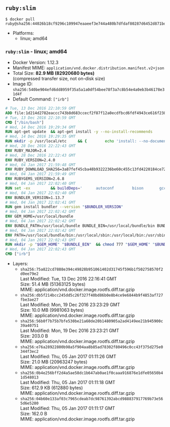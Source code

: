 ## `ruby:slim`

```console
$ docker pull ruby@sha256:44026b18cf9296c109947eaaeef3e744a480b7dfdaf80287d6452d871bd0cbbb
```

-	Platforms:
	-	linux; amd64

### `ruby:slim` - linux; amd64

-	Docker Version: 1.12.3
-	Manifest MIME: `application/vnd.docker.distribution.manifest.v2+json`
-	Total Size: **82.9 MB (82920680 bytes)**  
	(compressed transfer size, not on-disk size)
-	Image ID: `sha256:540be904efd6dd8959f35a5a1a0df54bee78f3a7c8b54e4a0eb3b46178e31d4f`
-	Default Command: `["irb"]`

```dockerfile
# Tue, 13 Dec 2016 22:10:59 GMT
ADD file:1d214d2782eaccc743b8d683ccecf2f87f12a0ecdfbcd6fdf4943ce616f23870 in / 
# Tue, 13 Dec 2016 22:10:59 GMT
CMD ["/bin/bash"]
# Wed, 14 Dec 2016 19:29:34 GMT
RUN apt-get update 	&& apt-get install -y --no-install-recommends 		bzip2 		ca-certificates 		libffi-dev 		libgdbm3 		libssl-dev 		libyaml-dev 		procps 		zlib1g-dev 	&& rm -rf /var/lib/apt/lists/*
# Wed, 14 Dec 2016 19:29:35 GMT
RUN mkdir -p /usr/local/etc 	&& { 		echo 'install: --no-document'; 		echo 'update: --no-document'; 	} >> /usr/local/etc/gemrc
# Wed, 28 Dec 2016 22:22:43 GMT
ENV RUBY_MAJOR=2.4
# Wed, 28 Dec 2016 22:22:43 GMT
ENV RUBY_VERSION=2.4.0
# Wed, 04 Jan 2017 21:59:48 GMT
ENV RUBY_DOWNLOAD_SHA256=3a87fef45cba48b9322236be60c455c13fd4220184ce7287600361319bb63690
# Wed, 04 Jan 2017 21:59:49 GMT
ENV RUBYGEMS_VERSION=2.6.8
# Wed, 04 Jan 2017 22:02:40 GMT
RUN set -ex 		&& buildDeps=' 		autoconf 		bison 		gcc 		libbz2-dev 		libgdbm-dev 		libglib2.0-dev 		libncurses-dev 		libreadline-dev 		libxml2-dev 		libxslt-dev 		make 		ruby 		wget 		xz-utils 	' 	&& apt-get update 	&& apt-get install -y --no-install-recommends $buildDeps 	&& rm -rf /var/lib/apt/lists/* 		&& wget -O ruby.tar.xz "https://cache.ruby-lang.org/pub/ruby/${RUBY_MAJOR%-rc}/ruby-$RUBY_VERSION.tar.xz" 	&& echo "$RUBY_DOWNLOAD_SHA256 *ruby.tar.xz" | sha256sum -c - 		&& mkdir -p /usr/src/ruby 	&& tar -xJf ruby.tar.xz -C /usr/src/ruby --strip-components=1 	&& rm ruby.tar.xz 		&& cd /usr/src/ruby 		&& { 		echo '#define ENABLE_PATH_CHECK 0'; 		echo; 		cat file.c; 	} > file.c.new 	&& mv file.c.new file.c 		&& autoconf 	&& ./configure --disable-install-doc --enable-shared 	&& make -j"$(nproc)" 	&& make install 		&& apt-get purge -y --auto-remove $buildDeps 	&& cd / 	&& rm -r /usr/src/ruby 		&& gem update --system "$RUBYGEMS_VERSION"
# Wed, 04 Jan 2017 22:02:40 GMT
ENV BUNDLER_VERSION=1.13.7
# Wed, 04 Jan 2017 22:02:41 GMT
RUN gem install bundler --version "$BUNDLER_VERSION"
# Wed, 04 Jan 2017 22:02:42 GMT
ENV GEM_HOME=/usr/local/bundle
# Wed, 04 Jan 2017 22:02:42 GMT
ENV BUNDLE_PATH=/usr/local/bundle BUNDLE_BIN=/usr/local/bundle/bin BUNDLE_SILENCE_ROOT_WARNING=1 BUNDLE_APP_CONFIG=/usr/local/bundle
# Wed, 04 Jan 2017 22:02:42 GMT
ENV PATH=/usr/local/bundle/bin:/usr/local/sbin:/usr/local/bin:/usr/sbin:/usr/bin:/sbin:/bin
# Wed, 04 Jan 2017 22:02:43 GMT
RUN mkdir -p "$GEM_HOME" "$BUNDLE_BIN" 	&& chmod 777 "$GEM_HOME" "$BUNDLE_BIN"
# Wed, 04 Jan 2017 22:02:43 GMT
CMD ["irb"]
```

-	Layers:
	-	`sha256:75a822cd7888e394c49828b951061402d31745f596b1f502758570f2d0ee79e2`  
		Last Modified: Tue, 13 Dec 2016 22:16:41 GMT  
		Size: 51.4 MB (51363125 bytes)  
		MIME: application/vnd.docker.image.rootfs.diff.tar.gzip
	-	`sha256:db5f214bcc245dd5c26f327f40bd86b0e8b4ce9e6844b9f4853af727fbe3ae27`  
		Last Modified: Mon, 19 Dec 2016 23:23:29 GMT  
		Size: 10.0 MB (9981063 bytes)  
		MIME: application/vnd.docker.image.rootfs.diff.tar.gzip
	-	`sha256:56b0f7b75b7bfe530be21a60de20b1480905a2ad4149ee21b945900c39a40751`  
		Last Modified: Mon, 19 Dec 2016 23:23:21 GMT  
		Size: 203.0 B  
		MIME: application/vnd.docker.image.rootfs.diff.tar.gzip
	-	`sha256:e76a28922800b98a5f904aa8b85ad78302f80496c0cc43f375d275e0344f3ec2`  
		Last Modified: Thu, 05 Jan 2017 01:11:26 GMT  
		Size: 21.0 MB (20963247 bytes)  
		MIME: application/vnd.docker.image.rootfs.diff.tar.gzip
	-	`sha256:0b4e256bff2d4a5ae58dc1b647ab0ae1f0caaa916876e1dfe05650b41d548013`  
		Last Modified: Thu, 05 Jan 2017 01:11:18 GMT  
		Size: 612.9 KB (612880 bytes)  
		MIME: application/vnd.docker.image.rootfs.diff.tar.gzip
	-	`sha256:04b60e133af03c7965cdeab7dc98761392abcd988837917769b73e565d6e5280`  
		Last Modified: Thu, 05 Jan 2017 01:11:17 GMT  
		Size: 162.0 B  
		MIME: application/vnd.docker.image.rootfs.diff.tar.gzip
